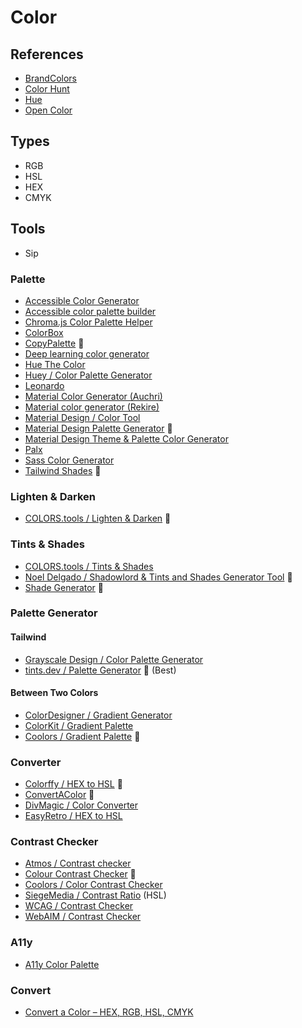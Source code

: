 # Color

<!--
Proposals

https://tints.dev/green/0E1311 (900)
-->

<!--
rgba hex

https://brandcolors.org
https://webkul.github.io/coolhue/
https://boringavatars.com/
https://pigment.shapefactory.co/
https://hihayk.github.io/scale/

https://tailwindshades.com/
-->

## References

- [BrandColors](https://brandcolors.net)
- [Color Hunt](https://colorhunt.co)
- [Hue](https://en.wikipedia.org/wiki/Hue)
- [Open Color](https://yeun.github.io/open-color)

## Types

- RGB
- HSL
- HEX
- CMYK

## Tools

- Sip

### Palette

- [Accessible Color Generator](https://learnui.design/tools/accessible-color-generator.html)
- [Accessible color palette builder](https://toolness.github.io/accessible-color-matrix)
- [Chroma.js Color Palette Helper](http://vis4.net/palettes)
- [ColorBox](http://colorbox.io)
- [CopyPalette](https://copypalette.app) 🌟
- [Deep learning color generator](https://colors.eva.design)
- [Hue The Color](https://eboye.github.io/huethecolor)
- [Huey / Color Palette Generator](https://huey.design)
- [Leonardo](https://leonardocolor.io)
- [Material Color Generator (Auchri)](https://auchri.github.io/MaterialColorGenerator)
- [Material color generator (Rekire)](https://rekire.github.io/MaterialColorGenerator)
- [Material Design / Color Tool](https://material.io/resources/color)
- [Material Design Palette Generator](https://materialpalettes.com) 🌟
- [Material Design Theme & Palette Color Generator](http://mcg.mbitson.com)
- [Palx](https://palx.jxnblk.com)
- [Sass Color Generator](http://scg.ar-ch.org)
- [Tailwind Shades](https://tailwindshades.com) 🌟

<!--
https://json-color-palette.netlify.app 🌟
https://tailcolor.com
https://uicolors.app 🌟
-->

### Lighten & Darken

- [COLORS.tools / Lighten & Darken](https://colors.tools/lighten-and-darken) 🌟

### Tints & Shades

- [COLORS.tools / Tints & Shades](https://colors.tools/tints-and-shades)
- [Noel Delgado / Shadowlord & Tints and Shades Generator Tool](https://noeldelgado.github.io/shadowlord) 🌟
- [Shade Generator](https://shadegenerator.com) 🌟

<!--
https://maketintsandshades.com
-->

### Palette Generator

#### Tailwind

- [Grayscale Design / Color Palette Generator](https://grayscale.design/app)
- [tints.dev / Palette Generator](https://tints.dev) 🌟 (Best)

#### Between Two Colors

- [ColorDesigner / Gradient Generator](https://colordesigner.io/gradient-generator)
- [ColorKit / Gradient Palette](https://colorkit.co/gradient-palette)
- [Coolors / Gradient Palette](https://coolors.co/gradient-palette) 🌟

<!--
https://brandingcolors.net
https://tailcolor.com/palettes
https://javisperez.github.io/tailwindcolorshades
https://tailwind-color-palette.netlify.app
https://uicolors.app/create
-->

### Converter

- [Colorffy / HEX to HSL](https://colorffy.com/color-converter/hex-to-hsl) 🌟
- [ConvertAColor](https://convertacolor.com) 🌟
- [DivMagic / Color Converter](https://divmagic.com/tools/color-converter)
- [EasyRetro / HEX to HSL](https://easyretro.io/tools/hex-to-hsl)

### Contrast Checker

- [Atmos / Contrast checker](https://atmos.style/contrast-checker)
- [Colour Contrast Checker](https://colourcontrast.cc) 🌟
- [Coolors / Color Contrast Checker](https://coolors.co/contrast-checker/112a46-acc8e5)
- [SiegeMedia / Contrast Ratio](https://siegemedia.com/contrast-ratio) (HSL)
- [WCAG / Contrast Checker](https://contrastchecker.com)
- [WebAIM / Contrast Checker](https://webaim.org/resources/contrastchecker)

### A11y

- [A11y Color Palette](http://a11yrocks.com/colorPalette)

### Convert

- [Convert a Color – HEX, RGB, HSL, CMYK](https://convertacolor.com)
